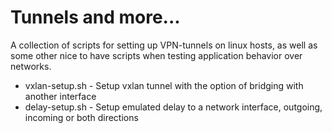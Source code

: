 # Tunnels and more...

A collection of scripts for setting up VPN-tunnels on linux hosts, as well as some other nice to have scripts when testing application behavior over networks.

  * vxlan-setup.sh - Setup vxlan tunnel with the option of bridging with another interface
  * delay-setup.sh - Setup emulated delay to a network interface, outgoing, incoming or both directions
  
  
